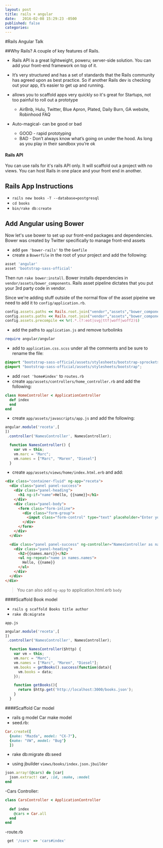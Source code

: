 ```yaml
---
layout: post
title: rails + angular
date:   2016-02-08 15:29:23 -0500
published: false
categories:
---
```


#Rails Angular Talk

##Why Rails?
A couple of key features of Rails. 

- Rails API is a great lightweight, poweru; server-side solution. You can add your front-end framework on top of it.

- It’s very structured and has a set of standards that the Rails community has agreed upon as best practice. So if another Rails dev is checking out your app, it’s easier to get up and running.
- allows you to scaffold apps very quickly so it's great for Startups, not too painful to roll out a prototype
  - AirBnb, Hulu, Twitter, Blue Apron, Plated, Daily Burn, GA website, Robinhood FAQ
- Auto-magical- can be good or bad
  - GOOD - rapid prototyping
  - BAD - Don’t always know what’s going on under the hood. As long as you play in their sandbox you’re ok   

#### Rails API
You can use rails for it's rails API only. It will scaffold out a project with no views. You can host Rails in one place and your front end in another.


## Rails App Instructions
- `rails new books -T --database=postgresql`
- `cd books`
- `bin/rake db:create`

## Add Angular using Bower
Now let's use bower to set up our front-end packages and dependencies. Bower was created by Twitter specifically to manage front-end assets

- add `gem 'bower-rails'` to the `Gemfile`
- create a `Bowerfile` in the root of your project and add the following:

~~~ruby
asset 'angular'
asset 'bootstrap-sass-official'
~~~

Then run `rake bower:install`. Bower installs dependencies in `vendor/assets/bower_components`. Rails asset pipeline dictates that you put your 3rd party code in vendor.

Since we're adding stuff outside of the normal flow of the asset pipeine we need to add it to `config/application.rb`.

```ruby
config.assets.paths << Rails.root.join("vendor","assets","bower_components")
config.assets.paths << Rails.root.join("vendor","assets","bower_components","bootstrap-sass-official","assets","fonts")
config.assets.precompile << %r(.*.(?:eot|svg|ttf|woff|woff2)$)
```
- add the paths to `application.js` and remove turbolinks

```ruby
require angular/angular
```
 - add to `application.css.scss` under all the comments and be sure to rename the file:

```scss
@import "bootstrap-sass-official/assets/stylesheets/bootstrap-sprockets";
@import "bootstrap-sass-official/assets/stylesheets/bootstrap";
```

- add `root 'home#index'` to `routes.rb`
- create `app/assets/controllers/home_controller.rb` and add the following:

```ruby
class HomeController < ApplicationController
  def index
  end
end
```

- create `app/assets/javascripts/app.js` and add the following:


~~~javascript
angular.module('receta',[
])
 .controller('NamesController', NamesController);

  function NamesController() {
    var vm = this;
    vm.marc = "Marc";
    vm.names = ["Marc", "Maren", "Diesel"]
  }
~~~


- create `app/assets/views/home/index.html.erb` and add:


~~~html
<div class="container-fluid" ng-app="receta">
  <div class="panel panel-success">
    <div class="panel-heading">
      <h1 ng-if="name">Hello, {{name}}</h1>
    </div>
    <div class="panel-body">
      <form class="form-inline">
        <div class="form-group">
          <input class="form-control" type="text" placeholder="Enter your name" autofocus ng-model="name">
        </div>
      </form>
    </div>
  </div>

  <div class="panel panel-success" ng-controller="NamesController as names">
    <div class="panel-heading">
      <h2>{{names.marc}}</h2>
      <ul ng-repeat="name in names.names">
        Hello, {{name}}
      </ul>
    </div>
  </div>
</div>
~~~


> You can also add `ng-app` to application.html.erb `body` 

####Scaffold Book model

- `rails g scaffold Books title author`
- `rake db:migrate`

`app.js`

```javascript
angular.module('receta',[
])
 .controller('NamesController', NamesController);

  function NamesController($http) {
    var vm = this;
    vm.marc = "Marc";
    vm.names = ["Marc", "Maren", "Diesel"];
    vm.books = getBooks().success(function(data){
      vm.books = data;
    });

    function getBooks(){
      return $http.get('http://localhost:3000/books.json');
    }
  }
```

####Scaffold Car model

- rails g model Car make model
- seed.rb:

```ruby
Car.create([
  {make: "Mazda", model: "CX-7"},
  {make: "VW", model: "Bug"}
  ])
```
- rake db:migrate db:seed

- using jbuilder `views/books/index.json.jbuilder`

```ruby
json.array!(@cars) do |car|
  json.extract! car, :id, :make, :model
end
```

-Cars Controller:

```ruby
class CarsController < ApplicationController
  
  def index
    @cars = Car.all
  end
end
```
-route.rb

```ruby
 get '/cars' => 'cars#index'
```

